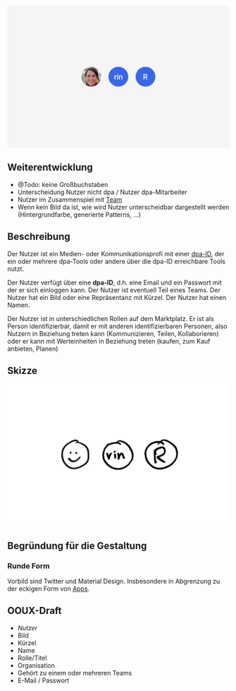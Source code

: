 ![](./nutzer.png)

## Weiterentwicklung

- @Todo: keine Großbuchstaben
- Unterscheidung Nutzer nicht dpa / Nutzer dpa-Mitarbeiter
- Nutzer im Zusammenspiel mit [Team](../../Team)
- Wenn kein Bild da ist, wie wird Nutzer unterscheidbar dargestellt werden (Hintergrundfarbe, generierte Patterns, ...)


## Beschreibung

Der Nutzer ist ein Medien- oder Kommunikationsprofi mit einer [dpa-ID](../connect-design-kit/glossar.html#dpa·id), der ein oder mehrere dpa-Tools oder andere über die dpa-ID erreichbare Tools nutzt.

Der Nutzer verfügt über eine __dpa-ID__, d.h. eine Email und ein Passwort mit der er sich einloggen kann.  Der Nutzer
ist eventuell Teil eines Teams. Der Nutzer hat ein Bild oder eine Repräsentanz mit Kürzel. Der Nutzer hat einen Namen.

Der Nutzer ist in unterschiedlichen Rollen auf dem Marktplatz. Er ist als Person identifizierbar, damit er mit anderen identifizierbaren Personen, also Nutzern in Beziehung treten kann (Kommunizieren, Teilen, Kollaborieren) oder er kann mit Werteinheiten in Beziehung treten (kaufen, zum Kauf anbieten, Planen)

## Skizze
![](./Scribble.png)

## Begründung für die Gestaltung

### Runde Form

Vorbild sind Twitter und Material Design. Insbesondere in Abgrenzung zu der eckigen Form von [Apps](/Werteinheiten/App).

## OOUX-Draft

- *Nutzer*
- Bild
- Kürzel
- Name
- Rolle/Titel
- Organisation
- Gehört zu einem oder mehreren Teams
- E-Mail / Passwort